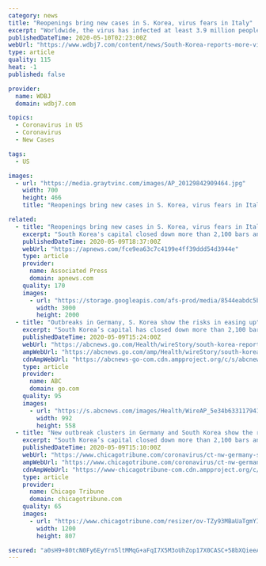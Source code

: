 ```yaml
---
category: news
title: "Reopenings bring new cases in S. Korea, virus fears in Italy"
excerpt: "Worldwide, the virus has infected at least 3.9 million people and killed more than 270,000, according to a tally by Johns Hopkins University based on data reported by governments."
publishedDateTime: 2020-05-10T02:23:00Z
webUrl: "https://www.wdbj7.com/content/news/South-Korea-reports-more-virus-cases-Pakistan-eases-curbs-570333701.html?ref=701"
type: article
quality: 115
heat: -1
published: false

provider:
  name: WDBJ
  domain: wdbj7.com

topics:
  - Coronavirus in US
  - Coronavirus
  - New Cases

tags:
  - US

images:
  - url: "https://media.graytvinc.com/images/AP_20129842909464.jpg"
    width: 700
    height: 466
    title: "Reopenings bring new cases in S. Korea, virus fears in Italy"

related:
  - title: "Reopenings bring new cases in S. Korea, virus fears in Italy"
    excerpt: "South Korea's capital closed down more than 2,100 bars and other nightspots Saturday because of a new cluster of coronavirus infections, Germany scrambled to contain fresh outbreaks"
    publishedDateTime: 2020-05-09T18:37:00Z
    webUrl: "https://apnews.com/fce9ea63c7c4199e4ff39ddd54d3944e"
    type: article
    provider:
      name: Associated Press
      domain: apnews.com
    quality: 170
    images:
      - url: "https://storage.googleapis.com/afs-prod/media/8544eabdc5b0428da95282955d2c6aae/3000.jpeg"
        width: 3000
        height: 2000
  - title: "Outbreaks in Germany, S. Korea show the risks in easing up"
    excerpt: "South Korea’s capital has closed down more than 2,100 bars and other nightspots because of a new cluster of coronavirus infections, and Germany is scrambling to contain fresh outbreaks at slaughterhou"
    publishedDateTime: 2020-05-09T15:24:00Z
    webUrl: "https://abcnews.go.com/Health/wireStory/south-korea-reports-virus-cases-us-job-losses-70593105"
    ampWebUrl: "https://abcnews.go.com/amp/Health/wireStory/south-korea-reports-virus-cases-us-job-losses-70593105"
    cdnAmpWebUrl: "https://abcnews-go-com.cdn.ampproject.org/c/s/abcnews.go.com/amp/Health/wireStory/south-korea-reports-virus-cases-us-job-losses-70593105"
    type: article
    provider:
      name: ABC
      domain: go.com
    quality: 95
    images:
      - url: "https://s.abcnews.com/images/Health/WireAP_5e34b63311794142825b6b6b202ea893_16x9_992.jpg"
        width: 992
        height: 558
  - title: "New outbreak clusters in Germany and South Korea show the risks in easing up on coronavirus"
    excerpt: "South Korea’s capital closed down more than 2,100 bars and other nightspots Saturday because of a new cluster of coronavirus infections, and Germany scrambled to contain fresh outbreaks at slaughterhouses,"
    publishedDateTime: 2020-05-09T15:10:00Z
    webUrl: "https://www.chicagotribune.com/coronavirus/ct-nw-germany-south-korea-coronavirus-20200509-lvy7akmyofgzpeg6ybl7hsxyee-story.html"
    ampWebUrl: "https://www.chicagotribune.com/coronavirus/ct-nw-germany-south-korea-coronavirus-20200509-lvy7akmyofgzpeg6ybl7hsxyee-story.html?outputType=amp"
    cdnAmpWebUrl: "https://www-chicagotribune-com.cdn.ampproject.org/c/s/www.chicagotribune.com/coronavirus/ct-nw-germany-south-korea-coronavirus-20200509-lvy7akmyofgzpeg6ybl7hsxyee-story.html?outputType=amp"
    type: article
    provider:
      name: Chicago Tribune
      domain: chicagotribune.com
    quality: 65
    images:
      - url: "https://www.chicagotribune.com/resizer/ov-TZy93MBaUaTgmYI_Ui0OREQk=/1200x0/top/arc-anglerfish-arc2-prod-tronc.s3.amazonaws.com/public/BBC5YQOEJ2MYC6PCCO3DCRGG3Y.aspx"
        width: 1200
        height: 807

secured: "a0sH9+80tcN0Fy6EyYrn5ltMMqG+aFqI7X5M3oUhZop17X0CASC+58bXQieeAfeP78LA6iyD0HS4MJgsdIWIn7cMvCiMxuY4c/TPymth6TsL8q2XRtatnsGnT0KFzVruewpbT6/G51bT4nCQORLFC6UlgWw6+wrxJYAp7hBMi3EeLf3VJF0xG6z0aSQP3CHsAkUQwNyU8+S3/EHJUPPrAo6+PradFjd4x5Tr+C30MQZeSu7us5eM/FTCGBcah/lyJysr4CI93p1IPIM2OCj7Nwbph+s8a9gjVYPFgNJpQ/IHWGNFIPhIdJenaYXr0ygh;eCZ53UWuu93sMnl91hEh0w=="
---
```


